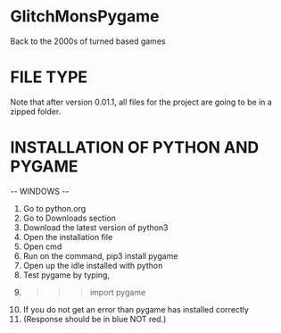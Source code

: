 # GlitchMonsPygame
Back to the 2000s of turned based games

# FILE TYPE
Note that after version 0.01.1, all files for the project are going to be in a zipped folder.

# INSTALLATION OF PYTHON AND PYGAME

-- WINDOWS -- 
1. Go to python.org
2. Go to Downloads section
3. Download the latest version of python3
4. Open the installation file
5. Open cmd
6. Run on the command, pip3 install pygame
7. Open up the idle installed with python
8. Test pygame by typing,
9. >>> import pygame
10. If you do not get an error than pygame has installed correctly
11. (Response should be in blue NOT red.)

